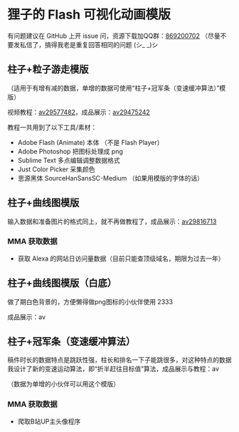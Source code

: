 # 狸子的 Flash 可视化动画模版

有问题建议在 GitHub 上开 issue 问，资源下载加QQ群：[869200702](http://qm.qq.com/cgi-bin/qm/qr?k=hgiuHM_boX1FmYgsztfpt1Bmw8r7TOcE
) （尽量不要发私信了，搞得我老是重复回答相同的问题 (シ\_ \_)シ


## 柱子+粒子游走模版

（适用于有增有减的数据，单增的数据可使用“柱子+冠军条（变速缓冲算法）”模版）

视频教程：[av29577482](https://www.bilibili.com/video/av29577482)，成品展示：[av29475242](https://www.bilibili.com/video/av29475242)

教程一共用到了以下工具/素材：

- Adobe Flash (Animate) 本体 （不是 Flash Player）
- Adobe Photoshop 把图标处理成 png
- Sublime Text 多点编辑调整数据格式
- Just Color Picker 采集颜色
- 思源黑体 SourceHanSansSC-Medium （如果用模版的字体的话）

## 柱子+曲线图模版

输入数据和准备图片的格式同上，就不再做教程了，成品展示：[av29816713](https://www.bilibili.com/video/av29816713)

### MMA 获取数据

- 获取 Alexa 的网站日访问量数据（目前只能查顶级域名，期限为过去一年）


## 柱子+曲线图模版（白底）

做了期白色背景的，方便懒得做png图标的小伙伴使用 2333

成品展示：av


## 柱子+冠军条（变速缓冲算法）

稿件时长的数据特点是跳跃性强，柱长和排名一下子能跳很多，对这种特点的数据我设计了新的变速运动算法，即“折半赶往目标值”算法，成品展示与教程：av

（数据为单增的小伙伴可以用这个模版）

### MMA 获取数据

- 爬取B站UP主头像程序


